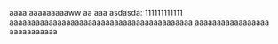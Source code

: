 aaaa:aaaaaaaaaww
aa
aaa
asdasda:
111111111111
aaaaaaaaaaaaaaaaaaaaaaaaaaaaaaaaaaaaaaaaaa
aaaaaaaaaaaaaaaaa
aaaaaaaaaaa


